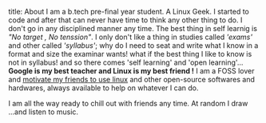 title: About
I am a b.tech pre-final year student. A Linux Geek. I started to code and after that can never have time to think any other thing to do. I don't go 
 in any disciplined manner any time. The best thing in self learnig is *"No target , No tenssion"*.
I only  don't like a thing in studies called *'exams'* and other called *'syllabus'*; why do I need to seat and write what I know in a format and 
size the examinar wants!
what if the best thing I like to know is not in syllabus!
and so there comes 'self learning' and 'open learning'...
**Google is my best teacher and Linux is my best friend !**
I am a FOSS lover and [motivate my friends to use linux](http://satyamyadav.github.io/trylinux) and other open-source softwares and hardwares, always available to help on whatever I can do.

I am all the way ready to chill out with friends any time.
At random I draw ...and listen to music. 
